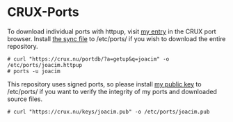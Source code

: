 # CRUX-Ports

To download individual ports with httpup, visit [my entry][1] in the CRUX
port browser. Install [the sync file][2] to /etc/ports/ if you wish to
download the entire repository.

```
# curl "https://crux.nu/portdb/?a=getup&q=joacim" -o /etc/ports/joacim.httpup
# ports -u joacim
```

This repository uses signed ports, so please install [my public key][3] to
/etc/ports/ if you want to verify the integrity of my ports and downloaded
source files.

```
# curl "https://crux.nu/keys/joacim.pub" -o /etc/ports/joacim.pub
```

[1]: http://crux.nu/portdb/?a=repo&q=joacim "CRUX portdb"
[2]: http://crux.nu/portdb/?a=getup&q=joacim "joacim.httpup"
[3]: https://crux.nu/keys/joacim.pub "joacim.pub"

